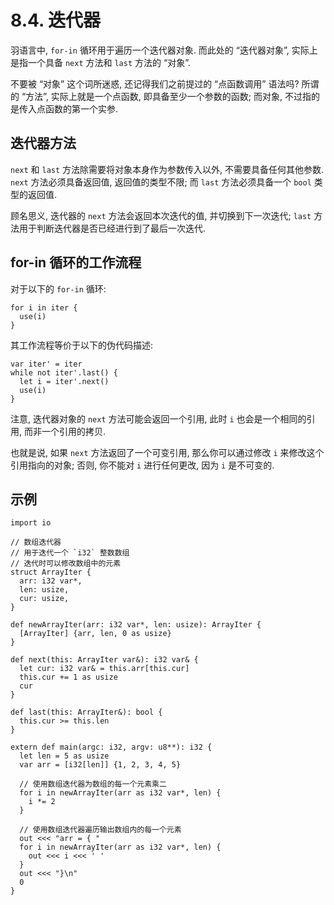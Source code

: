 # 8.4. 迭代器

羽语言中, `for-in` 循环用于遍历一个迭代器对象. 而此处的 “迭代器对象”, 实际上是指一个具备 `next` 方法和 `last` 方法的 “对象”.

不要被 “对象” 这个词所迷惑, 还记得我们之前提过的 “点函数调用” 语法吗? 所谓的 “方法”, 实际上就是一个点函数, 即具备至少一个参数的函数; 而对象, 不过指的是传入点函数的第一个实参.

## 迭代器方法

`next` 和 `last` 方法除需要将对象本身作为参数传入以外, 不需要具备任何其他参数. `next` 方法必须具备返回值, 返回值的类型不限; 而 `last` 方法必须具备一个 `bool` 类型的返回值.

顾名思义, 迭代器的 `next` 方法会返回本次迭代的值, 并切换到下一次迭代; `last` 方法用于判断迭代器是否已经进行到了最后一次迭代.

## for-in 循环的工作流程

对于以下的 `for-in` 循环:

```yu
for i in iter {
  use(i)
}
```

其工作流程等价于以下的伪代码描述:

```
var iter' = iter
while not iter'.last() {
  let i = iter'.next()
  use(i)
}
```

注意, 迭代器对象的 `next` 方法可能会返回一个引用, 此时 `i` 也会是一个相同的引用, 而非一个引用的拷贝.

也就是说, 如果 `next` 方法返回了一个可变引用, 那么你可以通过修改 `i` 来修改这个引用指向的对象; 否则, 你不能对 `i` 进行任何更改, 因为 `i` 是不可变的.

## 示例

```yu
import io

// 数组迭代器
// 用于迭代一个 `i32` 整数数组
// 迭代时可以修改数组中的元素
struct ArrayIter {
  arr: i32 var*,
  len: usize,
  cur: usize,
}

def newArrayIter(arr: i32 var*, len: usize): ArrayIter {
  [ArrayIter] {arr, len, 0 as usize}
}

def next(this: ArrayIter var&): i32 var& {
  let cur: i32 var& = this.arr[this.cur]
  this.cur += 1 as usize
  cur
}

def last(this: ArrayIter&): bool {
  this.cur >= this.len
}

extern def main(argc: i32, argv: u8**): i32 {
  let len = 5 as usize
  var arr = [i32[len]] {1, 2, 3, 4, 5}

  // 使用数组迭代器为数组的每一个元素乘二
  for i in newArrayIter(arr as i32 var*, len) {
    i *= 2
  }

  // 使用数组迭代器遍历输出数组内的每一个元素
  out <<< "arr = { "
  for i in newArrayIter(arr as i32 var*, len) {
    out <<< i <<< ' '
  }
  out <<< "}\n"
  0
}
```
